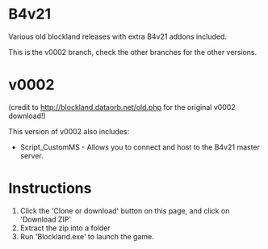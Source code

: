 # B4v21
Various old blockland releases with extra B4v21 addons included.

This is the v0002 branch, check the other branches for the other versions.

# v0002

(credit to http://blockland.dataorb.net/old.php for the original v0002 download!)

This version of v0002 also includes:
* Script_CustomMS - Allows you to connect and host to the B4v21 master server.

# Instructions
1) Click the 'Clone or download' button on this page, and click on 'Download ZIP'
2) Extract the zip into a folder
3) Run 'Blockland.exe' to launch the game.